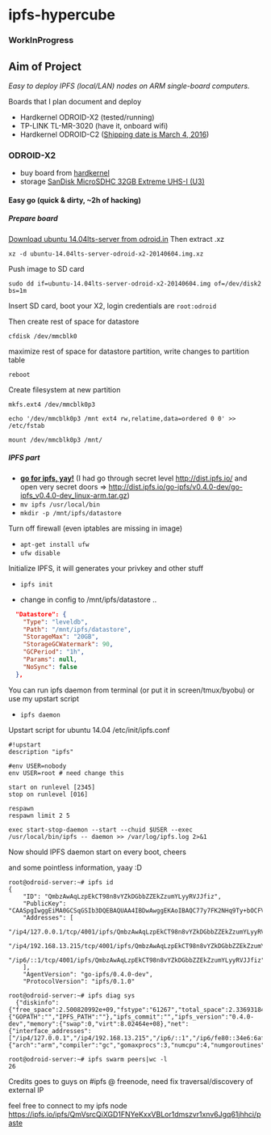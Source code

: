 # ipfs-hypercube
### WorkInProgress

## Aim of Project
*Easy to deploy IPFS (local/LAN) nodes on ARM single-board computers.*

Boards that I plan document and deploy
* Hardkernel ODROID-X2 (tested/running)
* TP-LINK TL-MR-3020 (have it, onboard wifi)
* Hardkernel ODROID-C2 ([Shipping date is March 4, 2016](http://forum.odroid.com/viewtopic.php?f=135&t=18683))


### ODROID-X2
* buy board from [hardkernel](http://www.hardkernel.com/main/products/prdt_info.php?g_code=G135235611947)
* storage [SanDisk MicroSDHC 32GB Extreme UHS-I (U3)](https://www.alza.sk/sandisk-microsdhc-32gb-extreme-uhs-i-u3-sd-adapter-gopro-edition-d2923771.htm)


#### Easy go (quick & dirty, ~2h of hacking)

##### Prepare board
[Download ubuntu 14.04lts-server from odroid.in](http://odroid.in/ubuntu_14.04lts/ubuntu-14.04lts-server-odroid-x2-20140604.img.xz)
Then extract .xz

`xz -d ubuntu-14.04lts-server-odroid-x2-20140604.img.xz`

Push image to SD card

`sudo dd if=ubuntu-14.04lts-server-odroid-x2-20140604.img of=/dev/disk2 bs=1m`

Insert SD card, boot your X2, login credentials are `root:odroid`

Then create rest of space for datastore

`cfdisk /dev/mmcblk0`

maximize rest of space for datastore partition, write changes to partition table

`reboot`

Create filesystem at new partition

`mkfs.ext4 /dev/mmcblk0p3`

`echo '/dev/mmcblk0p3 /mnt ext4 rw,relatime,data=ordered 0 0' >> /etc/fstab`

`mount /dev/mmcblk0p3 /mnt/`

##### IPFS part
* [**go for ipfs, yay!**](https://ipfs.io/docs/install/)
(I had go through secret level http://dist.ipfs.io/ and open very secret doors => http://dist.ipfs.io/go-ipfs/v0.4.0-dev/go-ipfs_v0.4.0-dev_linux-arm.tar.gz)
* `mv ipfs /usr/local/bin`
* `mkdir -p /mnt/ipfs/datastore`

Turn off firewall (even iptables are missing in image)
* `apt-get install ufw`
* `ufw disable`

Initialize IPFS, it will generates your privkey and other stuff
* `ipfs init`

* change in config to /mnt/ipfs/datastore ..
```json
  "Datastore": {
    "Type": "leveldb",
    "Path": "/mnt/ipfs/datastore",
    "StorageMax": "20GB",
    "StorageGCWatermark": 90,
    "GCPeriod": "1h",
    "Params": null,
    "NoSync": false
  },
```
You can run ipfs daemon from terminal (or put it in screen/tmux/byobu) or use my upstart script

* `ipfs daemon`

Upstart script for ubuntu 14.04 /etc/init/ipfs.conf


```
#!upstart
description "ipfs"

#env USER=nobody
env USER=root # need change this

start on runlevel [2345]
stop on runlevel [016]

respawn
respawn limit 2 5

exec start-stop-daemon --start --chuid $USER --exec /usr/local/bin/ipfs -- daemon >> /var/log/ipfs.log 2>&1
```

Now should IPFS daemon start on every boot, cheers

and some pointless information, yaay :D
```
root@odroid-server:~# ipfs id
{
	"ID": "QmbzAwAqLzpEkCT98n8vYZkDGbbZZEkZzumYLyyRVJJfiz",
	"PublicKey": "CAASpgIwggEiMA0GCSqGSIb3DQEBAQUAA4IBDwAwggEKAoIBAQC77y7FK2NHq9Ty+bOCFVhcKq6rmwQWc3pQLdeMfERzsuoEYLbZOt03nEmD0/YuvzGVdV1XVtDapdnIyXenVTrDKc8Dnig4kN6aQV4bFODx27vtB7Qw+zvHGZXDW87DAhkk3aS208D+UpvCkXBoG0sDSW5S5vMNpBXoscsEhiAGbBopxxw3Ua+/mTQjYrLq0eGUAvzvKQ1HVe2sq2arUNjvS01cIL8npzgYcBYjcIQoQgGsR1Pc4IOFehOM64bDooG2k0jTZFS63HhJxLuEXQ7soolNR+4yJcDAXHj1Wp/Lpc47EE8BsolUwcON2Od9RKQlEUBhtLHp1ibMVukzaVKTAgMBAAE=",
	"Addresses": [
		"/ip4/127.0.0.1/tcp/4001/ipfs/QmbzAwAqLzpEkCT98n8vYZkDGbbZZEkZzumYLyyRVJJfiz",
		"/ip4/192.168.13.215/tcp/4001/ipfs/QmbzAwAqLzpEkCT98n8vYZkDGbbZZEkZzumYLyyRVJJfiz",
		"/ip6/::1/tcp/4001/ipfs/QmbzAwAqLzpEkCT98n8vYZkDGbbZZEkZzumYLyyRVJJfiz"
	],
	"AgentVersion": "go-ipfs/0.4.0-dev",
	"ProtocolVersion": "ipfs/0.1.0"

root@odroid-server:~# ipfs diag sys
  {"diskinfo":{"free_space":2.500820992e+09,"fstype":"61267","total_space":2.33693184e+09},"environment":{"GOPATH":"","IPFS_PATH":""},"ipfs_commit":"","ipfs_version":"0.4.0-dev","memory":{"swap":0,"virt":8.02464e+08},"net":{"interface_addresses":["/ip4/127.0.0.1","/ip4/192.168.13.215","/ip6/::1","/ip6/fe80::34e6:6aff:fe0e:97b1"]},"runtime":{"arch":"arm","compiler":"gc","gomaxprocs":3,"numcpu":4,"numgoroutines":202,"os":"linux","version":"go1.5.3"}}

root@odroid-server:~# ipfs swarm peers|wc -l
26
```
Credits goes to guys on #ipfs @ freenode, need fix traversal/discovery of external IP

feel free to connect to my ipfs node https://ipfs.io/ipfs/QmVsrcQiXGD1FNYeKxxVBLor1dmszvr1xnv6Jgq61jhhci/paste
